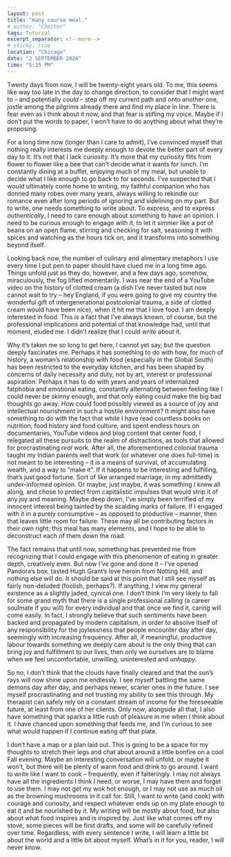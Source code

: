 ```yaml
---
layout: post
title: "many course meal."
# author: "Chester"
tags: Tutorial
excerpt_separator: <!--more-->
# sticky: true
location: "Chicago"
date: "2 SEPTEMBER 2024"
time: "5:15 PM"
---
```


Twenty days from now, I will be twenty-eight years old. To me, this seems like way too late in the day to change direction, to consider that I might want to – and potentially *could* – step off my current path and onto another one, jostle among the pilgrims already there and find my place in line. There is fear even as I think about it now, and that fear is stifling my voice. Maybe if I don’t put the words to paper, I won’t have to do anything about what they’re proposing. 

For a long time now (longer than I care to admit), I’ve convinced myself that nothing really interests me deeply enough to devote the better part of every day to it. It’s not that I lack curiosity. It’s more that my curiosity flits from flower to flower like a bee that can’t decide what it wants for lunch. I’m constantly dining at a buffet, enjoying much of my meal, but unable to decide what I like enough to go back to for seconds. I’ve suspected that I would ultimately come home to writing, my faithful companion who has donned many robes over many years, always willing to rekindle our romance even after long periods of ignoring and sidelining on my part. But to write, one needs something to write about. To express, and to express *authentically*, I need to care enough about something to have an opinion. I need to be curious enough to engage with it, to let it simmer like a pot of beans on an open flame, stirring and checking for salt, seasoning it with spices and watching as the hours tick on, and it transforms into something beyond itself. 

Looking back now, the number of culinary and alimentary metaphors I use every time I put pen to paper should have clued me in a long time ago. Things unfold just as they do, however, and a few days ago, somehow, miraculously, the fog lifted momentarily. I was near the end of a YouTube video on the history of clotted cream (a dish I’ve never tasted but now cannot wait to try – hey England, if you were going to give my country the wonderful gift of intergenerational postcolonial trauma, a side of clotted cream would have been nice), when it hit me that I love food. I am deeply interested in food. This is a fact that I’ve always known, of course, but the professional implications and potential of that knowledge had, until that moment, eluded me. I didn’t realize that I could *write* about it.

Why it’s taken me so long to get here, I cannot yet say, but the question deeply fascinates me. Perhaps it has something to do with how, for much of history, a woman’s relationship with food (especially in the Global South) has been restricted to the everyday kitchen, and has been shaped by concerns of daily necessity and duty, not by art, interest or professional aspiration. Perhaps it has to do with years and years of internalized fatphobia and emotional eating, constantly alternating between feeling like I could never be skinny enough, and that only eating could make the big bad thoughts go away. How could food possibly viewed as a source of joy and intellectual nourishment in such a hostile environment? It might also have something to do with the fact that while I have read countless books on nutrition, food history and food culture, and spent endless hours on documentaries, YouTube videos and blog content that center food, I relegated all these pursuits to the realm of distractions, as tools that allowed for procrastinating *real* work. After all, the aforementioned colonial trauma taught my Indian parents well that work (or whatever one does full-time) is not meant to be interesting – it is a means of survival, of accumulating wealth, and a way to “make it”. If it happens to be interesting and fulfilling, that’s just good fortune. Sort of like arranged marriage, in my admittedly under-informed opinion. Or maybe, just maybe, it was something I knew all along, and chose to protect from capitalistic impulses that would strip it of any joy and meaning. Maybe deep down, I’ve simply been terrified of my innocent interest being tainted by the scalding marks of failure. If I engaged with it in a purely consumptive – as opposed to productive – manner, then that leaves little room for failure. These may all be contributing factors in their own right; this meal has many elements, and I hope to be able to deconstruct each of them down the road. 

The fact remains that until now, something has prevented me from recognizing that I could engage with this phenomenon of eating in greater depth, creatively even. But now I’ve gone and done it – I’ve opened Pandora’s box, tasted Hugh Grant’s love heroin from Notting Hill, and nothing else will do. It should be said at this point that I still see myself as fairly non-deluded (foolish, perhaps?). If anything, I view my general existence as a slightly jaded, cynical one. I don’t think I’m very likely to fall for some grand myth that there is a single professional calling (a career soulmate if you will) for every individual and that once we find it, caring will come easily. In fact, I strongly believe that such sentiments have been backed and propagated by modern capitalism, in order to absolve itself of any responsibility for the joylessness that people encounter day after day, seemingly with increasing frequency. After all, if meaningful, productive labour towards something we deeply care about is the only thing that can bring joy and fulfillment to our lives, then only we ourselves are to blame when we feel uncomfortable, unwilling, uninterested and *unhappy.* 

So no, I don’t think that the clouds have finally cleared and that the sun’s rays will now shine upon me endlessly. I see myself battling the same demons day after day, and perhaps newer, scarier ones in the future. I see myself procrastinating and not trusting my ability to see this through. My therapist can safely rely on a constant stream of income for the foreseeable future, at least from one of her clients. Only *now*, alongside all that, I also have something that sparks a little rush of pleasure in me when I think about it. I have chanced upon something that feeds me, and I’m curious to see what would happen if I continue eating off that plate. 

I don’t have a map or a plan laid out. This is going to be a space for my thoughts to stretch their legs and chat about around a little bonfire on a cool Fall evening. Maybe an interesting conversation will unfold, or maybe it won’t, but there will be plenty of warm food and drink to go around. I want to write like I want to cook – frequently, even if falteringly. I may not always have all the ingredients I think I need, or worse, I may have them and forget to use them. I may not get my wok hot enough, or I may not use as much oil as the browning mushrooms in it call for. Still, I want to write (and cook) with courage and curiosity, and respect whatever ends up on my plate enough to eat it and be nourished by it. My writing will be mostly about food, but also about what food inspires and is inspired by. Just like what comes off my stove, some pieces will be first drafts, and some will be carefully refined over time. Regardless, with every sentence I write, I will learn a little bit about the world and a little bit about myself. What’s in it for you, reader, I will never know.
